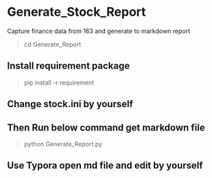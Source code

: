 # Generate_Stock_Report
Capture finance data from 163 and generate to markdown report

>cd Generate_Report

## Install requirement package
>pip install -r requirement

## Change stock.ini by yourself
## Then Run below command get markdown file
>python Generate_Report.py

## Use Typora open md file and edit by yourself



